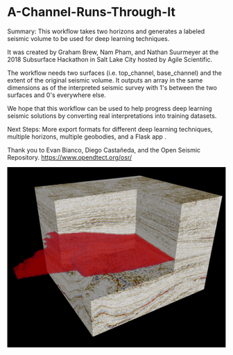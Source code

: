 # A-Channel-Runs-Through-It

Summary: This workflow takes two horizons and generates a labeled seismic volume to be used for deep learning techniques.

It was created by Graham Brew, Nam Pham, and Nathan Suurmeyer at the 2018 Subsurface Hackathon in Salt Lake City hosted by Agile Scientific.

The workflow needs two surfaces (i.e. top_channel, base_channel) and the extent of the original seismic volume.  It outputs an array in the same dimensions as of the interpreted seismic survey with 1's between the two surfaces and 0's everywhere else.

We hope that this workflow can be used to help progress deep learning seismic solutions by converting real interpretations into training datasets.

Next Steps: More export formats for different deep learning techniques, multiple horizons, multiple geobodies, and a Flask app .

Thank you to Evan Bianco, Diego Castañeda, and the Open Seismic Repository.
https://www.opendtect.org/osr/

![alt text](https://github.com/nsuurmey/A-Channel-Runs-Through-It/blob/master/images-results/Seismic_with_geobody_array.PNG)
